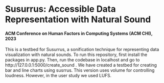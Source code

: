 <h1>Susurrus: Accessible Data Representation with Natural Sound</h1>
<h4>ACM Conference on Human Factors in Computing Systems (ACM CHI), 2023</h4>
This is a testbed for Susurrus, a sonification technique for representing data visualization with natural sounds.
To run this repository, first install the packages in app.py.
Then, run the codebase in localhost and go to http://127.0.0.1:5000/create_sound .
We have created a testbed for creating bar and line charts using susrrus.
This version uses volume for controlling loudness. However, in the user study we used LUFS.
